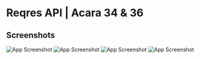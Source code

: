 # Reqres API | Acara 34 & 36



## Screenshots

![App Screenshot](https://user-images.githubusercontent.com/99969883/201288424-f0988155-0cb4-4b5d-a5e4-5c83e8305fb6.png)
![App Screenshot](https://user-images.githubusercontent.com/99969883/201288618-f26f05cc-0bd9-43a9-ba9e-2dfd4bb55adb.png)
![App Screenshot](https://user-images.githubusercontent.com/99969883/201288725-ea76c2a1-8b36-410d-8a10-6dad7f2f2f5d.png)
![App Screenshot](https://user-images.githubusercontent.com/99969883/201288810-ec9383de-3333-457b-b337-5fa56b617a65.png)



